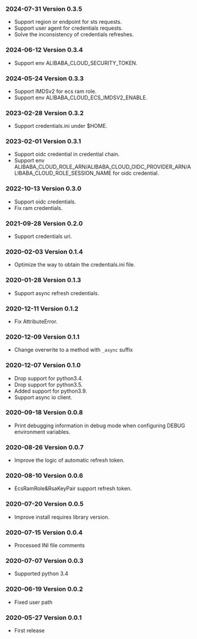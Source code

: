 ### 2024-07-31 Version 0.3.5
* Support region or endpoint for sts requests.
* Support user agent for credentials requests.
* Solve the inconsistency of credentials refreshes.

### 2024-06-12 Version 0.3.4
* Support env ALIBABA_CLOUD_SECURITY_TOKEN.

### 2024-05-24 Version 0.3.3
* Support IMDSv2 for ecs ram role.
* Support env ALIBABA_CLOUD_ECS_IMDSV2_ENABLE.

### 2023-02-28 Version 0.3.2
* Support credentials.ini under $HOME.

### 2023-02-01 Version 0.3.1
* Support oidc credential in credential chain.
* Support env ALIBABA_CLOUD_ROLE_ARN/ALIBABA_CLOUD_OIDC_PROVIDER_ARN/ALIBABA_CLOUD_ROLE_SESSION_NAME for oidc credential.

### 2022-10-13 Version 0.3.0
* Support oidc credentials.
* Fix ram credentials.

### 2021-09-28 Version 0.2.0
* Support credentials uri.

### 2020-02-03 Version 0.1.4
* Optimize the way to obtain the credentials.ini file.

### 2020-01-28 Version 0.1.3
* Support async refresh credentials.

### 2020-12-11 Version 0.1.2
* Fix AttributeError.

### 2020-12-09 Version 0.1.1
* Change overwrite to a method with `_async` suffix

### 2020-12-07 Version 0.1.0
* Drop support for python3.4.
* Drop support for python3.5.
* Added support for python3.9.
* Support async io client.

### 2020-09-18 Version 0.0.8
* Print debugging information in debug mode when configuring DEBUG environment variables.

### 2020-08-26 Version 0.0.7
* Improve the logic of automatic refresh token.

### 2020-08-10 Version 0.0.6
* EcsRamRole&RsaKeyPair support refresh token.

### 2020-07-20 Version 0.0.5

* Improve install requires library version.

### 2020-07-15 Version 0.0.4

* Processed INI file comments

### 2020-07-07 Version 0.0.3
* Supported python 3.4

### 2020-06-19 Version 0.0.2
* Fixed user path

### 2020-05-27 Version 0.0.1
* First release
